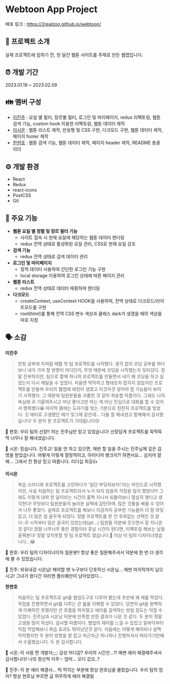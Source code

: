 # Webtoon App Project
배포 링크 : https://2realzoo.github.io/webtoon/

## 📝 프로젝트 소개


실제 프로젝트에 임하기 전, 한 달간 웹툰 사이트를 주제로 만든 웹앱입니다.


## ⏰ 개발 기간


2023.01.19 ~ 2023.02.09


## 👪 멤버 구성


- [이진주](https://github.com/2realzoo) : 요일 별 필터, 장르별 필터, 로그인 및 마이페이지, redux 리펙토링, 웹툰 검색 기능, custom hook 이용한 리펙토링, 웹툰 데이터 제작
- [이시온](https://github.com/sienna0715) : 웹툰 리스트 제작, 반응형 및 CSS 구현, 다크모드 구현, 웹툰 데이터 제작, 페이지 footer 제작
- [한현호](https://github.com/hyunhoh) : 웹툰 검색 기능, 웹툰 데이터 제작, 페이지 header 제작, README 총괄 리더


## ⚙ 개발 환경
- React
- Redux
- react-icons
- PostCSS
- Git


## 📌 주요 기능
- **웹툰 요일 별 정렬 및 장르 필터 기능**
    - 사이트 접속 시 현재 요일에 해당하는 웹툰 데이터 렌더링
    - redux 전역 상태로 활성화된 요일 관리, CSS로 현재 요일 강조
- **검색 기능**
    - redux 전역 상태로 검색 데이터 관리
- **로그인 및 마이페이지**
    - 정적 데이터 사용하여 간단한 로그인 기능 구현
    - local storage 이용하여 로그인 상태에 따른 페이지 관리
- **웹툰 리스트**
    - redux 전역 상태로 데이터 매핑하여 렌더링
- **다크모드**
    - createContext, useContext HOOK을 사용하여, 전역 상태로 다크모드/라이트모드를 구현
    - root(html)를 통해 전역 CSS 변수 색상과 클래스 dark가 생겼을 때의 색상을 따로 지정


## 🗣️ 소감
**이진주**
> 한창 공부에 지쳐갈 때쯤 첫 팀 프로젝트를 시작했다. 생각 없이 코딩 공부를 하다 보니 내가 가야 할 방향이 어디인지, 무엇 때문에 코딩을 시작했는지 잊어갔다. 정말 진부하지만, 팀으로 함께 하나의 프로젝트를 만들면서 내가 왜 코딩을 하고 싶었는지 다시 깨달을 수 있었다. 처음엔 막막하고 형태조차 잡히지 않았지만 프로젝트를 만들며 우리의 웹앱에 애정이 생겼고 이것저것 넣어야 할 기능들이 보이기 시작했다. 그 때문에 팀원분들을 괴롭힌 것 같아 죄송할 따름이다. 그래도 나의 욕심에 귀 기울여주시고 마냥 좋다고만 하는 게 아닌 진심으로 대화를 할 수 있어서 행복했다😁 마지막 쯤에는 도자기를 빚는 기분으로 찬찬히 프로젝트를 빚었다. 깃 에러로 고생했던 때가 엊그제 같은데... 
다들 잘 해내셨고 함께해서 감사했습니다! 두 분의 본 프로젝트가 기대됩니다😚

💬 현호: 우리 팀의 선장!! 저는 진주님만 믿고 있었습니다! 선장답게 프로젝트를 뚝딱뚝딱 너무나 잘 해내셨습니다.

💬 시온: 믿습니다. 진주교! 일을 안 하고 있으면, 매번 할 일을 주시는 진주님께 깊은 감명을 받았습니다. 어떻게 이렇게 열정적이고, 아이디어 뱅크지?! 하면서요... 심지어 잘 해... 그래서 전 항상 믿고 따름니다. 리더십 최강👍

**이시온**
> 복습 스터디와 프로젝트를 고민하다가 '일단 부딪혀보자!'라는 마인드로 시작했지만, 사실 처음하는 팀 프로젝트라서 누가 되지 않을까 걱정을 많이 했었다!!! 그래도 이렇게 대략 한 달이라는 시간이 훌쩍 지나서 되돌아보니 열심히 했다고 생각한다! 무엇보다 팀원분들의 놀라운 실력에 감탄하며, 많은 것들을 배울 수 있어서 너무 좋았다.
실제로 프로젝트를 해보니 지금까지 공부한 기능들이 더 잘 와닿았고, 더 많은 걸 꿈꾸게 되었다. 정말 프로젝트를 한 건 후회없는 선택인 것 같다:-D
시작부터 많은 굴곡이 있었는데(git...) 팀원들 덕분에 웃으면서 잘 지나온 것 같다! 정말 너무너무 좋은 경험이라 훗날 시간이 된다면, 리팩토링 해보는 날을 꿈꿔본다! 정말 잊지못할 첫 팀 프로젝트 였습니다.💜
이상 이 팀의 디자이너였습니다...😂

💬 현호: 우리 팀의 디자이너이자 질문봇!! 항상 좋은 질문해주셔서 덕분에 한 번 더 생각해 볼 수 있었습니다.

💬 진주: 외유내강 시온님! 해야할 땐 누구보다 단호하신 시온님... 매번 마지막까지 남으시고! 그녀가 왔다간 자리엔 풀리퀘만이 남아있었다...

**한현호**
> 처음하는 팀 프로젝트로 git를 협업도구로 다루어 봤는데 초반에 꽤 애를 먹었다. 작업을 진행하면서 git를 다루는 큰 틀을 이해할 수 있었다. 당연히 git을 완벽하게 이해하진 못했지만 큰 흐름을 파악했고 에러를 검색하는 방법 정도는 익힐 수 있었다. 진주님과 시온님 덕분에 만족할 만한 결과가 나온 것 같다. 두 분이 정말 고생을 많이 하셨다. 감사할 따름이다. 협업의 재미를 느낄 수 있었고 밑바닥부터 직접 작업해보니 복습 효과도 뛰어났던것 같다. 처음에는 어떻게 해야되나 살짝 막막했지만 두 분이 방향을 잘 잡고 차근차근 하나하나 진행하셔서 따라가기만해서 수월했습니다. 두 분 감사합니다.

💬 시온: 이 사람 찐 개발자;;;; 감성 어디감? 우리의 시간은...?! 매변 에러 해결해주셔서 감사합니다! 나의 정신적 지주✨ 엄마... 오디 갔오..?

💬 진주: 이 분 에러 해결사... 턱 막히는 부분에 항상 현호님을 불렀습니다. 우리 팀의 엄마? 항상 현호님 부르면 급 허무하게 에러 해결됨